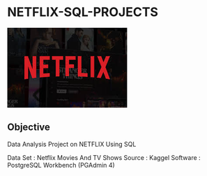 # NETFLIX-SQL-PROJECTS

![Netflix Logo](https://github.com/SaiKumarGunti08/NETFLIX-SQL-PROJECTS/blob/main/netflix%20image.jpg)

## Objective



Data Analysis Project on NETFLIX Using SQL

Data Set : Netflix Movies And TV Shows
Source : Kaggel
Software : PostgreSQL Workbench (PGAdmin 4)
